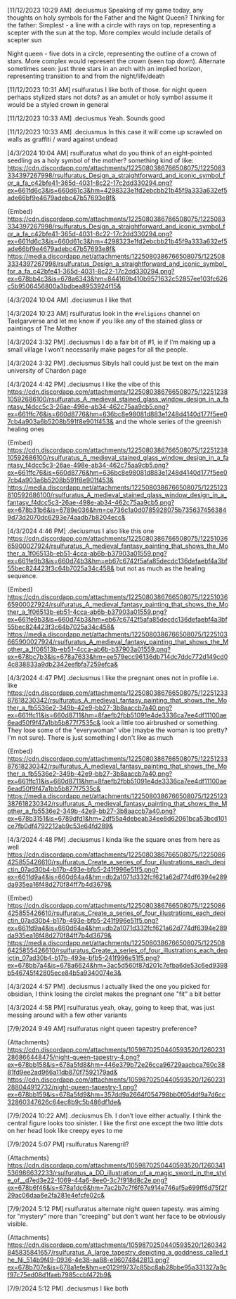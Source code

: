

[11/12/2023 10:29 AM] .deciusmus
Speaking of my game today, any thoughts on holy symbols for the Father and the Night Queen?
Thinking for the father:
Simplest - a line with a circle with rays  on top, representing a scepter with the sun at the top. More complex would include details of scepter sun

Night queen - five dots in a circle, representing the outline of a crown of stars. More complex would represent the crown (seen top down). Alternate sometimes seen: just three stars in an arch with an implied horizon, representing transition to and from the night/life/death


[11/12/2023 10:31 AM] rsulfuratus
I like both of those. for night queen perhaps stylized stars not dots? as an amulet or holy symbol assume it would be a styled crown in general


[11/12/2023 10:33 AM] .deciusmus
Yeah. Sounds good


[11/12/2023 10:33 AM] .deciusmus
In this case it will come up scrawled on walls as graffiti / ward against undead

[4/3/2024 10:04 AM] rsulfuratus
what do you think of an eight-pointed seedling as a holy symbol of the mother? something kind of like: https://cdn.discordapp.com/attachments/1225080386766508075/1225083334397267998/rsulfuratus_Design_a_straightforward_and_iconic_symbol_for_a_fa_c42bfe41-365d-4031-8c22-17c2dd330294.png?ex=661fd6c3&is=660d61c3&hm=4298323e1fd2ebcbb21b45f9a333a632ef5ade66bf9e4679adebc47b57693e8f&

{Embed}
https://cdn.discordapp.com/attachments/1225080386766508075/1225083334397267998/rsulfuratus_Design_a_straightforward_and_iconic_symbol_for_a_fa_c42bfe41-365d-4031-8c22-17c2dd330294.png?ex=661fd6c3&is=660d61c3&hm=4298323e1fd2ebcbb21b45f9a333a632ef5ade66bf9e4679adebc47b57693e8f&
https://media.discordapp.net/attachments/1225080386766508075/1225083334397267998/rsulfuratus_Design_a_straightforward_and_iconic_symbol_for_a_fa_c42bfe41-365d-4031-8c22-17c2dd330294.png?ex=678bb4c3&is=678a6343&hm=844169b410b9571632c52857ee103fc626c5b9506456800a3bdbea8953924f15&


[4/3/2024 10:04 AM] .deciusmus
I like that


[4/3/2024 10:23 AM] rsulfuratus
look in the `#religions` channel on Taelgarverse and let me know if you like any of the stained glass or paintings of The Mother




[4/3/2024 3:32 PM] .deciusmus
I do a fair bit of #1, ie if I’m making up a small village I won’t necessarily make pages for all the people.


[4/3/2024 3:32 PM] .deciusmus
Sibyls hall could just be text on the main university of Chardon page


[4/3/2024 4:42 PM] .deciusmus
I like the vibe of this https://cdn.discordapp.com/attachments/1225080386766508075/1225123810592686100/rsulfuratus_A_medieval_stained_glass_window_design_in_a_fantasy_f4dcc5c3-26ae-498e-ab34-462c75aa9cb5.png?ex=661ffc76&is=660d8776&hm=636bc8e98081d883e1248d4140d177f5ee07cb4a903a6b5208b591f8e901f453& and the whole series of the greenish healing ones

{Embed}
https://cdn.discordapp.com/attachments/1225080386766508075/1225123810592686100/rsulfuratus_A_medieval_stained_glass_window_design_in_a_fantasy_f4dcc5c3-26ae-498e-ab34-462c75aa9cb5.png?ex=661ffc76&is=660d8776&hm=636bc8e98081d883e1248d4140d177f5ee07cb4a903a6b5208b591f8e901f453&
https://media.discordapp.net/attachments/1225080386766508075/1225123810592686100/rsulfuratus_A_medieval_stained_glass_window_design_in_a_fantasy_f4dcc5c3-26ae-498e-ab34-462c75aa9cb5.png?ex=678b31b6&is=6789e036&hm=ce736c1a0d0785928075b7356374563849d73d2070dc6293e74aadb7b8204ecc&


[4/3/2024 4:46 PM] .deciusmus
I also like this one https://cdn.discordapp.com/attachments/1225080386766508075/1225103665900027924/rsulfuratus_A_medieval_fantasy_painting_that_shows_the_Mother_a_1f06513b-eb51-4cca-ab6b-b37903a01559.png?ex=661fe9b3&is=660d74b3&hm=eb67c6742f5afa85decdc136defaebf4a3bf55bec824423f3c64b7025a34c458& but not as much as the healing sequence.

{Embed}
https://cdn.discordapp.com/attachments/1225080386766508075/1225103665900027924/rsulfuratus_A_medieval_fantasy_painting_that_shows_the_Mother_a_1f06513b-eb51-4cca-ab6b-b37903a01559.png?ex=661fe9b3&is=660d74b3&hm=eb67c6742f5afa85decdc136defaebf4a3bf55bec824423f3c64b7025a34c458&
https://media.discordapp.net/attachments/1225080386766508075/1225103665900027924/rsulfuratus_A_medieval_fantasy_painting_that_shows_the_Mother_a_1f06513b-eb51-4cca-ab6b-b37903a01559.png?ex=678bc7b3&is=678a7633&hm=ee579ecc96136db714dc7ddc772d149cd04c838833a9db2342eefbfa7259efca&


[4/3/2024 4:47 PM] .deciusmus
I like the pregnant ones not in profile i.e. like  https://cdn.discordapp.com/attachments/1225080386766508075/1225123387618230342/rsulfuratus_A_medieval_fantasy_painting_that_shows_the_Mother_a_fb5536e2-349b-42e9-bb27-3b8aaccb7a40.png?ex=661ffc11&is=660d8711&hm=8faefb2fbb51091e4de3336ca7ee4df11100ae6ead50f9f47a1bb5b877f7535c& look a little too airbrushed or something. They lose some of the "everywoman" vibe (maybe the woman is too pretty? I'm not sure). There is just something I don't like as much

{Embed}
https://cdn.discordapp.com/attachments/1225080386766508075/1225123387618230342/rsulfuratus_A_medieval_fantasy_painting_that_shows_the_Mother_a_fb5536e2-349b-42e9-bb27-3b8aaccb7a40.png?ex=661ffc11&is=660d8711&hm=8faefb2fbb51091e4de3336ca7ee4df11100ae6ead50f9f47a1bb5b877f7535c&
https://media.discordapp.net/attachments/1225080386766508075/1225123387618230342/rsulfuratus_A_medieval_fantasy_painting_that_shows_the_Mother_a_fb5536e2-349b-42e9-bb27-3b8aaccb7a40.png?ex=678b3151&is=6789dfd1&hm=2df55a4debeab34ee8d62061bca53bcd101ce7fb0df4792212ab9c53e64fd289&


[4/3/2024 4:48 PM] .deciusmus
I kinda like the square ones from here as well https://cdn.discordapp.com/attachments/1225080386766508075/1225086425855426610/rsulfuratus_Create_a_series_of_four_illustrations_each_depictin_07ad30b4-b17b-493e-bfb5-241f996e51f5.png?ex=661fd9a4&is=660d64a4&hm=db2a1071d332fcf621a62d774df6394e289da935ea16f48d270f84ff7b4d3679&

{Embed}
https://cdn.discordapp.com/attachments/1225080386766508075/1225086425855426610/rsulfuratus_Create_a_series_of_four_illustrations_each_depictin_07ad30b4-b17b-493e-bfb5-241f996e51f5.png?ex=661fd9a4&is=660d64a4&hm=db2a1071d332fcf621a62d774df6394e289da935ea16f48d270f84ff7b4d3679&
https://media.discordapp.net/attachments/1225080386766508075/1225086425855426610/rsulfuratus_Create_a_series_of_four_illustrations_each_depictin_07ad30b4-b17b-493e-bfb5-241f996e51f5.png?ex=678bb7a4&is=678a6624&hm=3ac5d560f87d201c7efba6de53c6ed9398b546745f42805ece84b5a9340074e3&


[4/3/2024 4:57 PM] .deciusmus
I actually liked the one you picked for obsidian, I think losing the circlet makes the pregnant one "fit" a bit better


[4/3/2024 4:58 PM] rsulfuratus
yeah, okay, going to keep that, was just messing around with a few other variants



[7/9/2024 9:49 AM] rsulfuratus
night queen tapestry preference?

{Attachments}
https://cdn.discordapp.com/attachments/1059870250440593520/1260231286866448475/night-queen-tapestry-4.png?ex=678bb158&is=678a5fd8&hm=446e379b72e26cca96729aacbca760c3881fd9ee2ad966a11db870f7592179ad&
https://cdn.discordapp.com/attachments/1059870250440593520/1260231288044912732/night-queen-tapestry-1.png?ex=678bb159&is=678a5fd9&hm=357dd9a2664f054798bb0f05ddf9a7d6cc32860347626c64ec8b9c5b486df1de&


[7/9/2024 10:22 AM] .deciusmus
Eh. I don’t love either actually. I think the central figure looks too sinister.  I like the first one except the two little dots on her head look like creepy eyes to me


[7/9/2024 5:07 PM] rsulfuratus
Narengril?

{Attachments}
https://cdn.discordapp.com/attachments/1059870250440593520/1260341536986632233/rsulfuratus_a_DD_illustration_of_a_magic_sword_in_the_style_of__d7ed3e22-1069-44a6-8ee0-3c7f918d8c2e.png?ex=678b6f46&is=678a1dc6&hm=7ac2b7c7f6f67e914e746af5a699ff6d75f2f29ac06daa6e2fa281e4efcfe02c&


[7/9/2024 5:12 PM] rsulfuratus
alternate night queen tapesty. was aiming for "mystery" more than "creeping" but don't want her face to be obviously visible.

{Attachments}
https://cdn.discordapp.com/attachments/1059870250440593520/1260342845835841657/rsulfuratus_A_large_tapestry_depicting_a_goddness_called_the_Ni_514b9f49-0936-4e38-aa88-e96074842813.png?ex=678b707e&is=678a1efe&hm=e0129f9737c85bc8ab28bbe95a331327a9cf97c75ed08d1faeb7985ccbf472b9&


[7/9/2024 5:12 PM] .deciusmus
I like both
